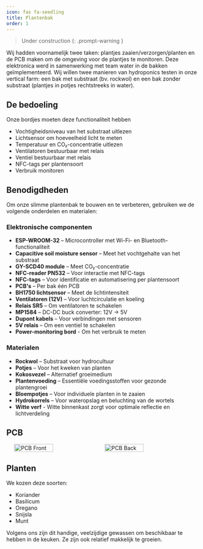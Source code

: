 ```yaml
---
icon: fas fa-seedling
title: Plantenbak
order: 1
---
```


> Under construction
{: .prompt-warning }

Wij hadden voornamelijk twee taken: plantjes zaaien/verzorgen/planten en de PCB maken om de omgeving voor de plantjes te monitoren. Deze elektronica werd in samenwerking met team water in de bakken geïmplementeerd. Wij willen twee manieren van hydroponics testen in onze vertical farm: een bak met substraat (bv. rockwol) en een bak zonder substraat (plantjes in potjes rechtstreeks in water).

## De bedoeling
Onze bordjes moeten deze functionaliteit hebben
- Vochtigheidsniveau van het substraat uitlezen
- Lichtsensor om hoeveelheid licht te meten
- Temperatuur en CO₂-concentratie uitlezen
- Ventilatoren bestuurbaar met relais
- Ventiel bestuurbaar met relais
- NFC-tags per plantensoort
- Verbruik monitoren
  

## Benodigdheden
Om onze slimme plantenbak te bouwen en te verbeteren, gebruiken we de volgende onderdelen en materialen:

### Elektronische componenten
- **ESP-WROOM-32** – Microcontroller met Wi-Fi- en Bluetooth-functionaliteit
- **Capacitive soil moisture sensor** – Meet het vochtgehalte van het substraat
- **GY-SCD40 module** – Meet CO₂-concentratie 
- **NFC-reader PN532** – Voor interactie met NFC-tags
- **NFC-tags** – Voor identificatie en automatisering per plantensoort
- **PCB's** – Per bak één PCB
- **BH1750 lichtsensor** – Meet de lichtintensiteit 
- **Ventilatoren (12V)** – Voor luchtcirculatie en koeling
- **Relais SR5** – Om ventilatoren te schakelen
- **MP1584** – DC-DC buck converter: 12V -> 5V
- **Dupont kabels** – Voor verbindingen met sensoren
- **5V relais** – Om een ventiel te schakelen
- **Power-monitoring bord** - Om het verbruik te meten

### Materialen
- **Rockwol** – Substraat voor hydrocultuur
- **Potjes** – Voor het kweken van planten
- **Kokosvezel** – Alternatief groeimedium
- **Plantenvoeding** – Essentiële voedingsstoffen voor gezonde plantengroei
- **Bloempotjes** – Voor individuele planten in te zaaien
- **Hydrokorrels** – Voor wateropslag en beluchting van de wortels
- **Witte verf** - Witte binnenkast zorgt voor optimale reflectie en lichtverdeling

## PCB
<div style="display: flex; justify-content: center; gap: 10px;">
    <img src="{{ site.baseurl }}/assets/images/pb_front.png" alt="PCB Front" style="width: 45%;">
    <img src="{{ site.baseurl }}/assets/images/pb_back.png" alt="PCB Back" style="width: 45%;">
</div>

## Planten
We kozen deze soorten:
- Koriander
- Basilicum
- Oregano
- Snijsla
- Munt

Volgens ons zijn dit handige, veelzijdige gewassen om beschikbaar te hebben in de keuken. Ze zijn ook relatief makkelijk te groeien.


